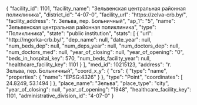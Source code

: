 {
    "facility_id": 1101,
    "facility_name": "Зельвенская центральная районная поликлиника",
    "district_id": "4-07-0",
    "facility_url": "https:\/\/zelva-crb.by\/",
    "facility_address": "г. Зельва, пер. Больничный",
    "ap_1": "5",
    "name": "Зельвенская центральная районная поликлиника",
    "type": "Поликлиника",
    "state": "public institution",
    "stats": [
        {
            "url": "http:\/\/mgorka-crb.by\/",
            "dep_name": null,
            "date_year": null,
            "num_beds_dep": null,
            "num_deps_year": null,
            "num_doctors_dep": null,
            "num_doctors_med": null,
            "year_of_closing": null,
            "year_of_opening": "0",
            "beds_in_hospital_key": 570,
            "num_beds_facility_year": null,
            "healthcare_facility_key": 1101
        }
    ],
    "med_id": 10215123,
    "address": "г. Зельва, пер. Больничный",
    "coord_x_y": {
        "crs": {
            "type": "name",
            "properties": {
                "name": "EPSG:4326"
            }
        },
        "type": "Point",
        "coordinates": [
            24.8249,
            53.1494
        ]
    },
    "place_name": "Зельва",
    "place_type": "city",
    "year_of_closing": null,
    "year_of_opening": "1948",
    "healthcare_facility_key": 1101,
    "administrative_division_id": "4-07-0"
}